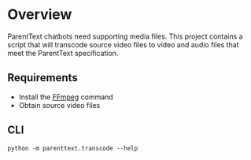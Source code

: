 # Overview

ParentText chatbots need supporting media files. This project contains a script that will transcode source video files to video and audio files that meet the ParentText specification.

## Requirements

- Install the [FFmpeg] command
- Obtain source video files

## CLI

```
python -m parenttext.transcode --help
```


[FFmpeg]: https://ffmpeg.org/
